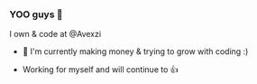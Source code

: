 ### YOO guys 👋

I own & code at @Avexzi

  - 💸 I'm currently making money & trying to grow with coding :)

  - Working for myself and will continue to :+1:
